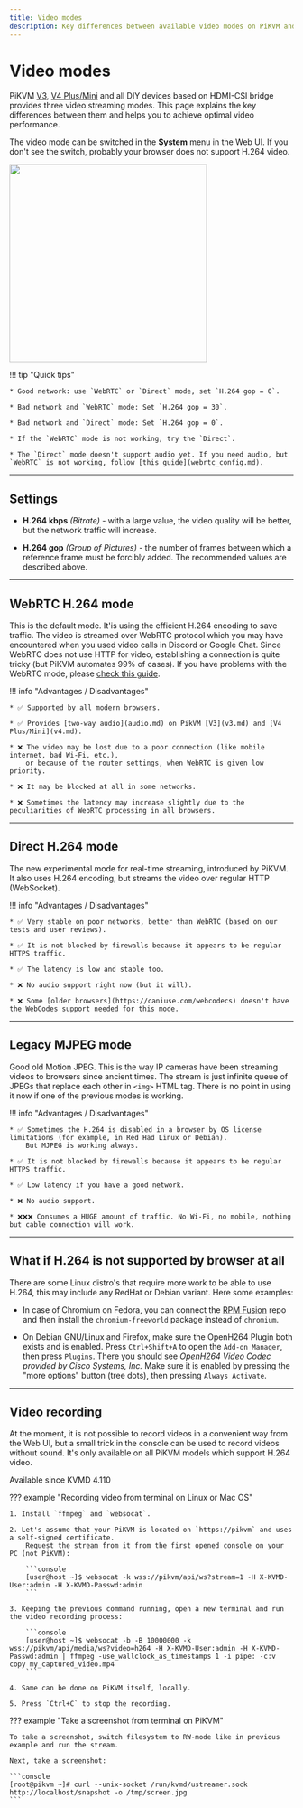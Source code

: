```yaml
---
title: Video modes
description: Key differences between available video modes on PiKVM and tips for using them
---
```


# Video modes

PiKVM [V3](v3.md), [V4 Plus/Mini](v4.md) and all DIY devices based on
HDMI-CSI bridge provides three video streaming modes. This page explains
the key differences between them and helps you to achieve optimal video
performance.

The video mode can be switched in the **System** menu in the Web UI. If
you don't see the switch, probably your browser does not support H.264
video.


<img src="menu.png" width="350" />

!!! tip "Quick tips"

    * Good network: use `WebRTC` or `Direct` mode, set `H.264 gop = 0`.

    * Bad network and `WebRTC` mode: Set `H.264 gop = 30`.

    * Bad network and `Direct` mode: Set `H.264 gop = 0`.

    * If the `WebRTC` mode is not working, try the `Direct`.

    * The `Direct` mode doesn't support audio yet. If you need audio, but `WebRTC` is not working, follow [this guide](webrtc_config.md).


-----
## Settings

* **H.264 kbps** *(Bitrate)* - with a large value, the video quality will be better, but the network traffic will increase.

* **H.264 gop** *(Group of Pictures)* - the number of frames between which a reference frame must be forcibly added.
    The recommended values are described above.


-----
## WebRTC H.264 mode

This is the default mode. It'is using the efficient H.264 encoding to
save traffic. The video is streamed over WebRTC protocol which you may
have encountered when you used video calls in Discord or Google Chat.
Since WebRTC does not use HTTP for video, establishing a connection is
quite tricky (but PiKVM automates 99% of cases). If you have problems
with the WebRTC mode, please [check this guide](webrtc_config.md).

!!! info "Advantages / Disadvantages"

    * ✅ Supported by all modern browsers.

    * ✅ Provides [two-way audio](audio.md) on PikVM [V3](v3.md) and [V4 Plus/Mini](v4.md).

    * ❌ The video may be lost due to a poor connection (like mobile internet, bad Wi-Fi, etc.),
        or because of the router settings, when WebRTC is given low priority.

    * ❌ It may be blocked at all in some networks.

    * ❌ Sometimes the latency may increase slightly due to the peculiarities of WebRTC processing in all browsers.


-----
## Direct H.264 mode

The new experimental mode for real-time streaming, introduced by PiKVM.
It also uses H.264 encoding, but streams the video over regular HTTP (WebSocket).

!!! info "Advantages / Disadvantages"

    * ✅ Very stable on poor networks, better than WebRTC (based on our tests and user reviews).

    * ✅ It is not blocked by firewalls because it appears to be regular HTTPS traffic.

    * ✅ The latency is low and stable too.

    * ❌ No audio support right now (but it will).

    * ❌ Some [older browsers](https://caniuse.com/webcodecs) doesn't have the WebCodes support needed for this mode.


-----
## Legacy MJPEG mode

Good old Motion JPEG. This is the way IP cameras have been streaming videos to browsers since ancient times.
The stream is just infinite queue of JPEGs that replace each other in `<img>` HTML tag.
There is no point in using it now if one of the previous modes is working.

!!! info "Advantages / Disadvantages"

    * ✅ Sometimes the H.264 is disabled in a browser by OS license limitations (for example, in Red Had Linux or Debian).
        But MJPEG is working always.

    * ✅ It is not blocked by firewalls because it appears to be regular HTTPS traffic.

    * ✅ Low latency if you have a good network.

    * ❌ No audio support.

    * ❌❌❌ Consumes a HUGE amount of traffic. No Wi-Fi, no mobile, nothing but cable connection will work.


-----
## What if H.264 is not supported by browser at all

There are some Linux distro's that require more work to be able to use H.264,
this may include any RedHat or Debian variant. Here some examples:

  * In case of Chromium on Fedora, you can connect the [RPM Fusion](https://rpmfusion.org) repo
    and then install the `chromium-freeworld` package instead of `chromium`.

  * On Debian GNU/Linux and Firefox, make sure the OpenH264 Plugin both exists and is enabled.
    Press `Ctrl+Shift+A` to open the `Add-on Manager`, then press `Plugins`. There you should see
    *OpenH264 Video Codec provided by Cisco Systems, Inc.*
    Make sure it is enabled by pressing the "more options" button (tree dots), then pressing `Always Activate`.


-----
## Video recording

At the moment, it is not possible to record videos in a convenient way from the Web UI,
but a small trick in the console can be used to record videos without sound.
It's only available on all PiKVM models which support H.264 video.

Available since KVMD 4.110

??? example "Recording video from terminal on Linux or Mac OS"

    1. Install `ffmpeg` and `websocat`.

    2. Let's assume that your PiKVM is located on `https://pikvm` and uses a self-signed certificate.
        Request the stream from it from the first opened console on your PC (not PiKVM):

        ```console
        [user@host ~]$ websocat -k wss://pikvm/api/ws?stream=1 -H X-KVMD-User:admin -H X-KVMD-Passwd:admin
        ```

    3. Keeping the previous command running, open a new terminal and run the video recording process:

        ```console
        [user@host ~]$ websocat -b -B 10000000 -k wss://pikvm/api/media/ws?video=h264 -H X-KVMD-User:admin -H X-KVMD-Passwd:admin | ffmpeg -use_wallclock_as_timestamps 1 -i pipe: -c:v copy my_captured_video.mp4
        ```

    4. Same can be done on PiKVM itself, locally.

    5. Press `Ctrl+C` to stop the recording.

??? example "Take a screenshot from terminal on PiKVM"

    To take a screenshot, switch filesystem to RW-mode like in previous example and run the stream.

    Next, take a screenshot:

    ```console
    [root@pikvm ~]# curl --unix-socket /run/kvmd/ustreamer.sock http://localhost/snapshot -o /tmp/screen.jpg
    ```
